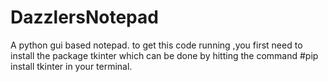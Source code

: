 # DazzlersNotepad
A python gui based notepad.
to get this code running ,you first need to install the package tkinter which can be done by hitting the command #pip install tkinter in your terminal.
